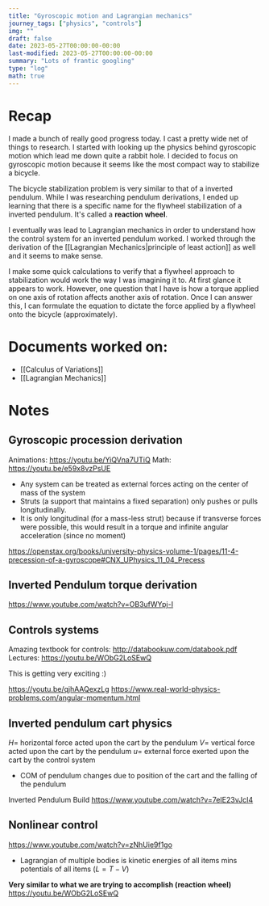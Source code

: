 ```yaml
---
title: "Gyroscopic motion and Lagrangian mechanics"
journey_tags: ["physics", "controls"]
img: ""
draft: false
date: 2023-05-27T00:00:00-00:00 
last-modified: 2023-05-27T00:00:00-00:00 
summary: "Lots of frantic googling"
type: "log"
math: true
---
```


# Recap
I made a bunch of really good progress today. I cast a pretty wide net of things to research. I started with looking up the physics behind gyroscopic motion which lead me down quite a rabbit hole. I decided to focus on gyroscopic motion because it seems like the most compact way to stabilize a bicycle. 

The bicycle stabilization problem is very similar to that of a inverted pendulum. While I was researching pendulum derivations, I ended up learning that there is a specific name for the flywheel stabilization of a inverted pendulum. It's called a **reaction wheel**.

I eventually was lead to Lagrangian mechanics in order to understand how the control system for an inverted pendulum worked. I worked through the derivation of the [[Lagrangian Mechanics|principle of least action]] as well and it seems to make sense.

I make some quick calculations to verify that a flywheel approach to stabilization would work the way I was imagining it to. At first glance it appears to work. However, one question that I have is how a torque applied on one axis of rotation affects another axis of rotation. Once I can answer this, I can formulate the equation to dictate the force applied by a flywheel onto the bicycle (approximately). 

# Documents worked on:
- [[Calculus of Variations]]
- [[Lagrangian Mechanics]]

# Notes
## Gyroscopic procession derivation
Animations: https://youtu.be/YiQVna7UTiQ
Math: https://youtu.be/e59x8vzPsUE
- Any system can be treated as external forces acting on the center of mass of the system
- Struts (a support that maintains a fixed separation) only pushes or pulls longitudinally.
- It is only longitudinal (for a mass-less strut) because if transverse forces were possible, this would result in a torque and infinite angular acceleration (since no moment)

https://openstax.org/books/university-physics-volume-1/pages/11-4-precession-of-a-gyroscope#CNX_UPhysics_11_04_Precess

## Inverted Pendulum torque derivation
https://www.youtube.com/watch?v=OB3ufWYpj-I

## Controls systems
Amazing textbook for controls: http://databookuw.com/databook.pdf
Lectures: https://youtu.be/WObG2LoSEwQ

This is getting very exciting :)

https://youtu.be/qjhAAQexzLg
https://www.real-world-physics-problems.com/angular-momentum.html

## Inverted pendulum cart physics
$H$= horizontal force acted upon the cart by the pendulum
$V$= vertical force acted upon the cart by the pendulum
$u$= external force exerted upon the cart by the control system
- COM of pendulum changes due to position of the cart and the falling of the pendulum

Inverted Pendulum Build
https://www.youtube.com/watch?v=7eIE23vJcI4

## Nonlinear control
https://www.youtube.com/watch?v=zNhUie9f1go
- Lagrangian of multiple bodies is kinetic energies of all items mins potentials of all items ($L=T-V$)

**Very similar to what we are trying to accomplish (reaction wheel)**
https://youtu.be/WObG2LoSEwQ



